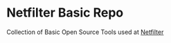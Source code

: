 # Netfilter Basic Repo

Collection of Basic Open Source Tools used at [Netfilter](http://www.netfilter.com.br)
